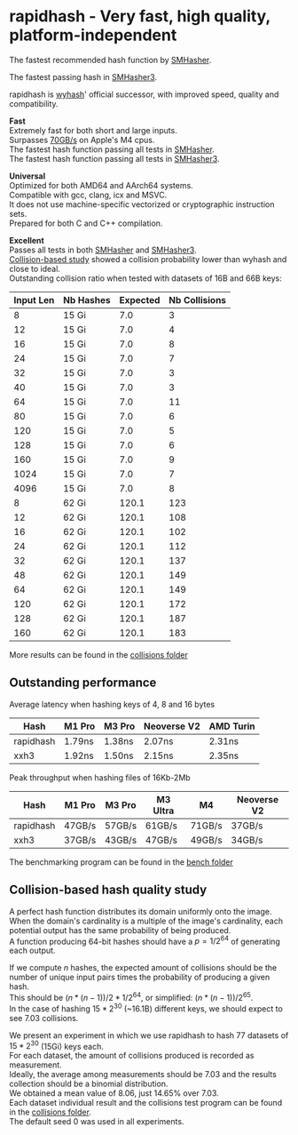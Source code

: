 rapidhash - Very fast, high quality, platform-independent
====

The fastest recommended hash function by [SMHasher](https://github.com/rurban/smhasher?tab=readme-ov-file#summary).

The fastest passing hash in [SMHasher3](https://gitlab.com/fwojcik/smhasher3/-/blob/main/results/README.md#passing-hashes).

rapidhash is [wyhash](https://github.com/wangyi-fudan/wyhash)' official successor, with improved speed, quality and compatibility.

**Fast**  
Extremely fast for both short and large inputs.  
Surpasses [70GB/s](https://github.com/Nicoshev/rapidhash/tree/master?tab=readme-ov-file#outstanding-performance) on Apple's M4 cpus.  
The fastest hash function passing all tests in [SMHasher](https://github.com/rurban/smhasher?tab=readme-ov-file#smhasher).  
The fastest hash function passing all tests in [SMHasher3](https://gitlab.com/fwojcik/smhasher3/-/blob/main/results/README.md#passing-hashes).

**Universal**  
Optimized for both AMD64 and AArch64 systems.  
Compatible with gcc, clang, icx and MSVC.  
It does not use machine-specific vectorized or cryptographic instruction sets.  
Prepared for both C and C++ compilation.

**Excellent**  
Passes all tests in both [SMHasher](https://github.com/rurban/smhasher/blob/master/doc/rapidhash.txt) and [SMHasher3](https://gitlab.com/fwojcik/smhasher3/-/blob/main/results/raw/rapidhash.txt).  
[Collision-based study](https://github.com/Nicoshev/rapidhash/tree/master?tab=readme-ov-file#collision-based-hash-quality-study) showed a collision probability lower than wyhash and close to ideal.  
Outstanding collision ratio when tested with datasets of 16B and 66B keys:  

| Input Len | Nb Hashes | Expected | Nb Collisions |
| ---  | ---   | ---   | --- |
|    8 | 15 Gi |   7.0 |   3 |
|   12 | 15 Gi |   7.0 |   4 |
|   16 | 15 Gi |   7.0 |   8 |
|   24 | 15 Gi |   7.0 |   7 |
|   32 | 15 Gi |   7.0 |   3 |
|   40 | 15 Gi |   7.0 |   3 |
|   64 | 15 Gi |   7.0 |  11 |
|   80 | 15 Gi |   7.0 |   6 |
|  120 | 15 Gi |   7.0 |   5 |
|  128 | 15 Gi |   7.0 |   6 |
|  160 | 15 Gi |   7.0 |   9 |
| 1024 | 15 Gi |   7.0 |   7 |
| 4096 | 15 Gi |   7.0 |   8 |
|    8 | 62 Gi | 120.1 | 123 |
|   12 | 62 Gi | 120.1 | 108 |
|   16 | 62 Gi | 120.1 | 102 |
|   24 | 62 Gi | 120.1 | 112 |
|   32 | 62 Gi | 120.1 | 137 |
|   48 | 62 Gi | 120.1 | 149 |
|   64 | 62 Gi | 120.1 | 149 |
|  120 | 62 Gi | 120.1 | 172 |
|  128 | 62 Gi | 120.1 | 187 |
|  160 | 62 Gi | 120.1 | 183 |

More results can be found in the [collisions folder](https://github.com/Nicoshev/rapidhash/tree/master/collisions)

Outstanding performance
-------------------------

Average latency when hashing keys of 4, 8 and 16 bytes

| Hash      | M1 Pro | M3 Pro | Neoverse V2 | AMD Turin |
| ---       | ---    | ---    | ---         | ---       |
| rapidhash | 1.79ns | 1.38ns | 2.07ns      | 2.31ns    |
| xxh3      | 1.92ns | 1.50ns | 2.15ns      | 2.35ns    |

Peak throughput when hashing files of 16Kb-2Mb

| Hash      | M1 Pro | M3 Pro | M3 Ultra | M4     | Neoverse V2 |
| ---       | ---    | ---    | ---      | ---    | ---         |
| rapidhash | 47GB/s | 57GB/s | 61GB/s   | 71GB/s | 37GB/s      |
| xxh3      | 37GB/s | 43GB/s | 47GB/s   | 49GB/s | 34GB/s      |


The benchmarking program can be found in the [bench folder](https://github.com/Nicoshev/rapidhash/tree/master/bench)

Collision-based hash quality study
-------------------------

A perfect hash function distributes its domain uniformly onto the image.  
When the domain's cardinality is a multiple of the image's cardinality, each potential output has the same probability of being produced.  
A function producing 64-bit hashes should have a $p=1/2^{64}$ of generating each output.  

If we compute $n$ hashes, the expected amount of collisions should be the number of unique input pairs times the probability of producing a given hash.  
This should be $(n*(n-1))/2 * 1/2^{64}$, or simplified: $(n*(n-1))/2^{65}$.  
In the case of hashing $15*2^{30}$ (~16.1B) different keys, we should expect to see $7.03$ collisions.  

We present an experiment in which we use rapidhash to hash $77$ datasets of $15*2^{30}$ (15Gi) keys each.  
For each dataset, the amount of collisions produced is recorded as measurement.  
Ideally, the average among measurements should be $7.03$ and the results collection should be a binomial distribution.  
We obtained a mean value of $8.06$, just $14.65$% over $7.03$.  
Each dataset individual result and the collisions test program can be found in the [collisions folder](https://github.com/Nicoshev/rapidhash/tree/master/collisions).  
The default seed $0$ was used in all experiments.
